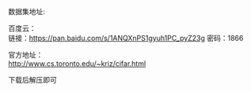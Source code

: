 数据集地址:<br>

百度云：<br>
链接：https://pan.baidu.com/s/1ANQXnPS1gyuh1PC_pyZ23g 密码：1866<br>

官方地址：<br>
http://www.cs.toronto.edu/~kriz/cifar.html<br>

下载后解压即可